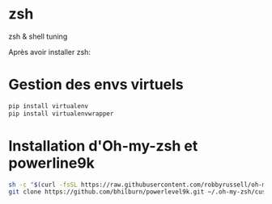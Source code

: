# zsh
zsh &amp; shell tuning

Après avoir installer zsh:

Gestion des envs virtuels
=========================

```bash
pip install virtualenv
pip install virtualenvwrapper

```

Installation d'Oh-my-zsh et powerline9k
=======================================

```bash
sh -c "$(curl -fsSL https://raw.githubusercontent.com/robbyrussell/oh-my-zsh/master/tools/install.sh)"
git clone https://github.com/bhilburn/powerlevel9k.git ~/.oh-my-zsh/custom/themes/powerlevel9k
```
